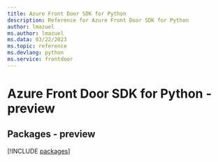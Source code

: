 ```yaml
---
title: Azure Front Door SDK for Python
description: Reference for Azure Front Door SDK for Python
author: lmazuel
ms.author: lmazuel
ms.data: 03/22/2023
ms.topic: reference
ms.devlang: python
ms.service: frontdoor
---
```

# Azure Front Door SDK for Python - preview
## Packages - preview
[!INCLUDE [packages](front-door-index.md)]